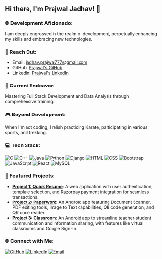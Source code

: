 ## Hi there, I'm Prajwal Jadhav! 👋

### 🌐 Development Aficionado: 
I am deeply engrossed in the realm of development, perpetually enhancing my skills and embracing new technologies.

### 📧 Reach Out:
- Email: [jadhav.prajwal777@gmail.com](mailto:jadhav.prajwal777@gmail.com)
- GitHub: [Prajwal's GitHub](https://github.com/prajwaldjadhav?tab=repositories)
- LinkedIn: [Prajwal's LinkedIn](https://www.linkedin.com/in/prajwal-jadhav-41b92425b)

### 💼 Current Endeavor:
Mastering Full Stack Development and Data Analysis through comprehensive training.

### 🎮 Beyond Development:
When I'm not coding, I relish practicing Karate, participating in various sports, and trekking.

### 💻 Tech Stack:
![C](https://img.shields.io/badge/C-A8B9CC?style=for-the-badge&logo=c&logoColor=white)
![C++](https://img.shields.io/badge/C++-00599C?style=for-the-badge&logo=cplusplus&logoColor=white)
![Java](https://img.shields.io/badge/Java-007396?style=for-the-badge&logo=java&logoColor=white)
![Python](https://img.shields.io/badge/Python-3776AB?style=for-the-badge&logo=python&logoColor=white)
![Django](https://img.shields.io/badge/Django-092E20?style=for-the-badge&logo=django&logoColor=white)
![HTML](https://img.shields.io/badge/HTML5-239120?style=for-the-badge&logo=html5&logoColor=white)
![CSS](https://img.shields.io/badge/CSS3-239120?style=for-the-badge&logo=css3&logoColor=white)
![Bootstrap](https://img.shields.io/badge/Bootstrap-563D7C?style=for-the-badge&logo=bootstrap&logoColor=white)
![JavaScript](https://img.shields.io/badge/JavaScript-323330?style=for-the-badge&logo=javascript&logoColor=white)
![React](https://img.shields.io/badge/React-20232A?style=for-the-badge&logo=react&logoColor=61DAFB)
![MySQL](https://img.shields.io/badge/MySQL-4479A1?style=for-the-badge&logo=mysql&logoColor=white)


### 🚀 Featured Projects:
- [**Project 1: Quick Resume**](https://github.com/prajwaldjadhav/Resume_Builder): A web application with user authentication, template selection, and Razorpay payment integration for seamless transactions.
- [**Project 2: Paperwork**](https://github.com/prajwaldjadhav/paper_work): An Android app featuring Document Scanner, PDF editing tools, Image to Text capabilities, QR code generation, and QR code reader.
- [**Project 3: Classroom**](https://github.com/prajwaldjadhav/ClassRoom): An Android app to streamline teacher-student communication and information sharing, with features like virtual classrooms and Google Sign-In.

### 🌐 Connect with Me:
[![GitHub](https://img.shields.io/badge/GitHub-181717?style=for-the-badge&logo=github&logoColor=white)](https://github.com/prajwaldjadhav?tab=repositories)
[![LinkedIn](https://img.shields.io/badge/LinkedIn-0A66C2?style=for-the-badge&logo=linkedin&logoColor=white)](https://www.linkedin.com/in/prajwal-jadhav-41b92425b)
[![Email](https://img.shields.io/badge/Email-D14836?style=for-the-badge&logo=gmail&logoColor=white)](mailto:jadhav.prajwal777@gmail.com)
